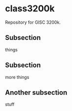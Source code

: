 # class3200k
Repository for GISC 3200k.

## Subsection
things

## Subsection
more things
## Another subsection
stuff
